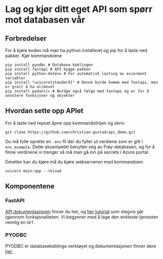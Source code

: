 # Lag og kjør ditt eget API som spørr mot databasen vår
## Forbredelser
For å kjøre koden må man ha python installeret og pip for å laste ned pakker.
Kjør kommandoene
```shellscript
pip install pyodbc # Database koblingen
pip install fastapi # API bygge pakken
pip install python-dotenv # For automatisk lasting av eviorment variabler
pip install "uvicorn[standard]" # Denne burde komme med fastapi, men er greit å ha alikevel
pip install pydantic # Burdge også følge med fastapi og er for å annotere funksjoner og objekter
```


## Hvordan sette opp APIet
For å laste ned repoet åpne opp kommandolinjen og skriv:
```shellscript
git clone https://github.com/christian-gustad/api_demo.git
```

Du må fylle oprette en `.env` fil der du fyller ut verdiene som er gitt i `env_example`.
Dette eksempelet benytter seg av Frøy-databasen, og for å finne verdinene vi trenger så må man gå inn på secrets i Azure portal.

Deretter kan du kjøre må du kjøre webserveren med kommandoen:
```shellscript
uvicorn main:app --reload
```

## Komponentene

### FastAPI
[API dokumentasjonen](https://fastapi.tiangolo.com/) finner du her, og [her tutorial](https://fastapi.tiangolo.com/tutorial/) som stegvis går igjennom funksjonaliteten. Vi begynner med å lage den enkleste tjenesten nemlig en `GET`.
### PYODBC
PYODBC er databasekoblings verktøyet og dokumentasjonen finner dere [her](https://github.com/mkleehammer/pyodbc/wiki),

